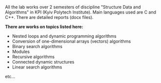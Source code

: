 All the lab works over 2 semesters of discipline "Structure Data and Algorithms" in KPI (Kyiv Polytech Institute).
Main languages used are C and C++.
There are detailed reports (docx files).

**There are works on topics listed here:**

- Nested loops and dynamic programming algorithms
- Conversion of one-dimensional arrays (vectors) algorithms
- Binary search algorithms
- Modules
- Recursive algorithms
- Connected dynamic structures
- Linear search algorithms
  
etc...
